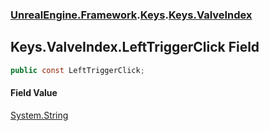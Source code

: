 ### [UnrealEngine.Framework](./UnrealEngine-Framework.md 'UnrealEngine.Framework').[Keys](./Keys.md 'UnrealEngine.Framework.Keys').[Keys.ValveIndex](./Keys-ValveIndex.md 'UnrealEngine.Framework.Keys.ValveIndex')
## Keys.ValveIndex.LeftTriggerClick Field
  
```csharp
public const LeftTriggerClick;
```
#### Field Value
[System.String](https://docs.microsoft.com/en-us/dotnet/api/System.String 'System.String')  
